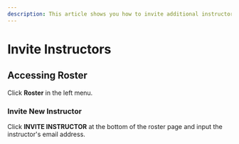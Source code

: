 ```yaml
---
description: This article shows you how to invite additional instructors to your course.
---
```


# Invite Instructors

## Accessing Roster

Click **Roster** in the left menu.&#x20;

### Invite New Instructor

Click **INVITE INSTRUCTOR** at the bottom of the roster page and input the instructor's email address.&#x20;
